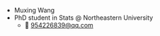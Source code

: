 - Muxing Wang
- PhD student in Stats @ Northeastern University
  + 📧 954226839@qq.com

<!---
leafstar/leafstar is a ✨ special ✨ repository because its `README.md` (this file) appears on your GitHub profile.
You can click the Preview link to take a look at your changes.
--->

